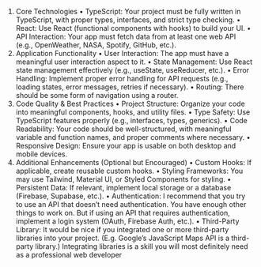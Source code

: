 1. Core Technologies
   • TypeScript: Your project must be fully written in TypeScript, with proper types,
   interfaces, and strict type checking.
   • React: Use React (functional components with hooks) to build your UI.
   • API Interaction: Your app must fetch data from at least one web API (e.g.,
   OpenWeather, NASA, Spotify, GitHub, etc.).
2. Application Functionality
   • User Interaction: The app must have a meaningful user interaction aspect to it.
   • State Management: Use React state management effectively (e.g., useState,
   useReducer, etc.).
   • Error Handling: Implement proper error handling for API requests (e.g., loading
   states, error messages, retries if necessary).
   • Routing: There should be some form of navigation using a router.
3. Code Quality & Best Practices
   • Project Structure: Organize your code into meaningful components, hooks, and
   utility files.
   • Type Safety: Use TypeScript features properly (e.g., interfaces, types, generics).
   • Code Readability: Your code should be well-structured, with meaningful variable
   and function names, and proper comments where necessary.
   • Responsive Design: Ensure your app is usable on both desktop and mobile
   devices.
4. Additional Enhancements (Optional but Encouraged)
   • Custom Hooks: If applicable, create reusable custom hooks.
   • Styling Frameworks: You may use Tailwind, Material UI, or Styled Components for
   styling.
   • Persistent Data: If relevant, implement local storage or a database (Firebase,
   Supabase, etc.).
   • Authentication: I recommend that you try to use an API that doesn’t need
   authentication. You have enough other things to work on. But if using an API that
   requires authentication, implement a login system (OAuth, Firebase Auth, etc.).
   • Third-Party Library: It would be nice if you integrated one or more third-party
   libraries into your project. (E.g. Google’s JavaScript Maps API is a third-party
   library.) Integrating libraries is a skill you will most definitely need as a professional
   web developer
